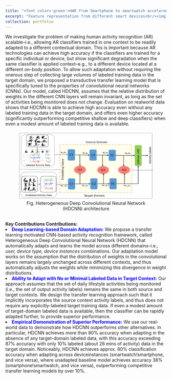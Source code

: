 ```yaml
---
title: "<font color='green'>HAR from Smartphone to smartwatch accelerometer data (vice versa)</font>"
excerpt: "Feature representation from different smart devices<br/><img src='/images/smartphone_to_smartwatch_transfer.png' style='width: 500px; height: 250px; align: middle;'>"
collection: portfolio
---
```

We investigate the problem of making human activity recognition (AR) scalable–i.e., allowing AR classifiers trained in one context to be readily adapted to a different contextual domain. This is important because AR technologies can achieve high accuracy if the classifiers are trained for a specific individual or device, but show significant degradation when the same classifier is applied context–e.g., to a different device located at a different on-body position. To allow such adaptation without requiring the onerous step of collecting large volumes of labeled training data in the target domain, we proposed a transductive transfer learning model that is specifically tuned to the properties of convolutional neural networks (CNNs). Our model, called HDCNN, assumes that the relative distribution of weights in the different CNN layers will remain invariant, as long as the set of activities being monitored does not change. Evaluation on realworld data shows that HDCNN is able to achieve high accuracy even without any labeled training data in the target domain, and offers even higher accuracy (significantly outperforming competitive shallow and deep classifiers) when even a modest amount of labeled training data is available. <br/>

<center>
<figure>
	<img src='/images/hdcnn.png' class='center' >
	<figcaption>Fig. Heterogeneous Deep Convolutional Neural Network (HDCNN) architecture</figcaption>
</figure>
</center>

<br/>
<b>Key Contributions Contributions:</b>
<br/>
<li> <b><font color='blue'>Deep Learning-based Domain Adaptation:</font></b> We propose a transfer learning motivated CNN-based activity recognition framework, called Heterogeneous Deep Convolutional Neural Network (HDCNN) that automatically adapts and learns the model across different domains–i.e.,
<i>user, device type, device instances </i> combinations. Our adaptation model works on the assumption that the distribution of weights in the convolutional layers remains largely unchanged across different contexts, and thus automatically adjusts the weights while minimizing this divergence in weight distributions.
</li>
<li><b><font color='blue'>Ability to Adapt with No or Minimal Labeled Data in Target Context:</font></b> Our approach assumes that the set of
daily lifestyle activities being monitored (i.e., the set of output activity labels) remains the same in both source
and target contexts. We design the transfer learning approach such that it implicitly incorporates the source context activity labels, and thus does not require any explicitly-labeled target training data. If even a modest amount of target-domain labeled data is available, then the classifier can be rapidly adapted further, to provide superior performance.
</li>
<li>
	<b><font color='blue'>Empirical Demonstration of Superior Performance:</font></b> We use our real-world data to demonstrate how HDCNN outperforms other alternatives. In particular, HDCNN achieves more than 80% accuracy when adapting in the absence of any target-domain labeled data, with this accuracy exceeding 87% accuracy with only 10% labeled (about 26 mins of activity) data in the target domain. Noticeably, HDCNN achieves approx. 80% classification accuracy when adapting across deviceinstances (smartwatch!smartphone, and vice versa), where unadapted baseline model achieves accuracy 38% (smartphone!smartwatch, and vice versa), outperforming competitive transfer learning models by over 10%.
</li>
